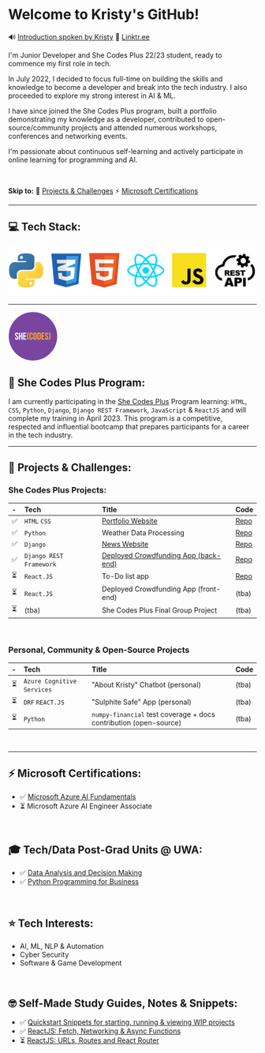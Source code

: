# Welcome to Kristy's GitHub!
🔊 [Introduction spoken by Kristy](https://www.dropbox.com/s/4wc3jeblu89qspr/intro_to_kristy_126sec.mp3?dl=0)  🔗 [Linktr.ee](https://linktr.ee/kristyleigh)

I'm Junior Developer and She Codes Plus 22/23 student, ready to commence my first role in tech.
<p>In July 2022, I decided to focus full-time on building the skills and knowledge to become a developer and break into the tech industry. I also proceeded to explore my strong interest in AI & ML. </p>
<p>I have since joined the She Codes Plus program, built a portfolio demonstrating my knowledge as a developer, contributed to open-source/community projects and attended numerous workshops, conferences and networking events. </p>
<p>I'm passionate about continuous self-learning and actively participate in online learning for programming and AI.</p>
<br>

**Skip to:** 🚀 [Projects & Challenges](#-projects--challenges) ⚡ [Microsoft Certifications](#-microsoft-certifications) 

-----
## 💻 Tech Stack:

<img src="images/stack.png" />

-----

<img src="images/shecodes-icon.png" width="100px" height="100px" />


## 🧁 She Codes Plus Program:

I am currently participating in the [She Codes Plus](https://shecodes.com.au/program/plus/) Program learning: `HTML`, `CSS`, `Python`, `Django`, `Django REST Framework`, `JavaScript` & `ReactJS` and will complete my training in April 2023. This program is a competitive, respected and influential bootcamp that prepares participants for a career in the tech industry. 

-----
## 🚀 Projects & Challenges:

### She Codes Plus Projects:

| - | Tech | Title | Code |
| :-- | :-- | :-- | :-- | 
|✅ | `HTML` `CSS` | [Portfolio Website](https://ms-kl.github.io/) | [Repo](https://github.com/Ms-KL/Ms-KL.github.io) |
|✅ | `Python` | Weather Data Processing | [Repo](https://github.com/Ms-KL/she-codes-python-weather-project-Ms-KL) |
|✅ | `Django` |  [News Website](https://www.loom.com/share/fa6a7813a17f41b69c7a54d8ddf87a7a)| [Repo](https://github.com/Ms-KL/she-codes-django-news-project-Ms-KL) |
|✅ | `Django REST Framework` | [Deployed Crowdfunding App (back-end)](https://icy-dew-540.fly.dev/) | [Repo](https://github.com/Ms-KL/she-codes-crowdfunding-api-project-Ms-KL) | 
|⏳ | `React.JS` | To-Do list app | [Repo](https://github.com/Ms-KL/todo-list) |
|⏳ | `React.JS` | Deployed Crowdfunding App (front-end) | (tba) |
|⏳ | (tba)| She Codes Plus Final Group Project | (tba) |

<br> 


### Personal, Community & Open-Source Projects

| - | Tech | Title | Code |
| :--- | :--- | :--- | :--- |
|⏳ | `Azure Cognitive Services` | "About Kristy" Chatbot (personal) | (tba) |
|⏳ | `DRF` `REACT.JS` | "Sulphite Safe" App (personal) | (tba)
|⏳ | `Python` | `numpy-financial` test coverage + docs contribution (open-source) | (tba) |

<br>


-----

## ⚡ Microsoft Certifications:
- ✅ [Microsoft
Azure AI Fundamentals](https://www.credly.com/badges/cf1a19d2-5f6e-49d2-9524-5eb88053f091/public_url)
- ⏳ Microsoft Azure AI Engineer Associate

<br>

## 🎓 Tech/Data Post-Grad Units @ UWA:
- ✅ [Data Analysis and Decision Making](https://handbooks.uwa.edu.au/unitdetails?code=MGMT5504)
- ✅ [Python Programming for Business](https://handbooks.uwa.edu.au/unitdetails?code=BUSN5101)

<br>

## ⭐ Tech Interests:
- AI, ML, NLP & Automation
- Cyber Security
- Software & Game Development

<br>

## 🤓 Self-Made Study Guides, Notes & Snippets:
- ✅ [Quickstart Snippets for starting, running & viewing WIP projects](https://gist.github.com/Ms-KL/7e5954905e26f5dfcc8fea99031a37a9)
- ✅ [ReactJS: Fetch, Networking & Async Functions](https://gist.github.com/Ms-KL/d5fa3d72ee0f4ba0a28e8e5d93ba12d8)
- ⏳ [ReactJS: URLs, Routes and React Router](https://gist.github.com/Ms-KL/a0d0c614aceed82e486b298a8fc8b373)
